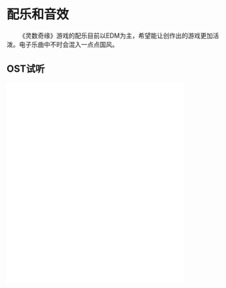 # 配乐和音效

&emsp;&emsp;《灵数奇缘》游戏的配乐目前以EDM为主，希望能让创作出的游戏更加活泼。电子乐曲中不时会混入一点点国风。

## OST试听

<iframe frameborder="no" border="0" marginwidth="0" marginheight="0" width=400 height=450 src="//music.163.com/outchain/player?type=4&id=976873323&auto=0&height=430"></iframe>
